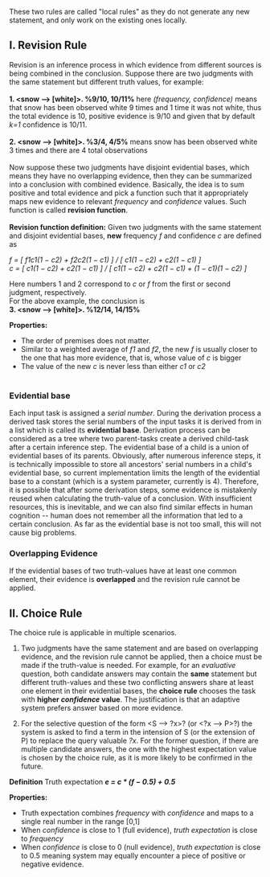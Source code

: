 These two rules are called "local rules" as they do not generate any new statement, and only work on the existing ones locally. 

## I. Revision Rule
Revision is an inference process in which evidence from different sources is being combined in the conclusion. 
Suppose there are two judgments with the same statement but different truth values, for example: 
<br/><br/>
**1. <snow --> [white]>. %9/10, 10/11%** here _(frequency, confidence)_ means that snow has been observed white 9 times and 1 time it was not white, thus the total evidence is 10, positive evidence is 9/10 and given that by default _k=1_ confidence is 10/11.
<br/><br/>
**2. <snow --> [white]>. %3/4, 4/5%** means snow has been observed white 3 times and there are 4 total observations
<br/><br/>
Now suppose these two judgments have disjoint evidential bases, which means they have no overlapping evidence, then they can be summarized into a conclusion with combined evidence. Basically, the idea is to sum positive and total evidence and pick a function such that it appropriately maps new evidence to relevant _frequency_ and _confidence_ values. Such function is called **revision function**.
<br/><br/>
**Revision function definition:** Given two judgments with the same statement and disjoint evidential bases, **new** frequency _f_ and confidence _c_ are defined as

_f = [ f1c1(1 − c2) + f2c2(1 − c1) ] / [ c1(1 − c2) + c2(1 − c1) ]_ <br/>
_c = [ c1(1 − c2) + c2(1 − c1) ] / [ c1(1 − c2) + c2(1 − c1) + (1 − c1)(1 − c2) ]_

Here numbers 1 and 2 correspond to _c_ or _f_ from the first or second judgment, respectively.<br/>
For the above example, the conclusion is<br/>
**3. <snow --> [white]>. %12/14, 14/15%**

**Properties:** <br/>
* The order of premises does not matter.
* Similar to a weighted average of _f1_ and _f2_, the new _f_ is usually closer to the one that has more evidence, that is, whose value of _c_ is bigger
* The value of the new _c_ is never less than either _c1_ or _c2_
<br/><br/>

### Evidential base

Each input task is assigned a _serial number_. During the derivation process a derived task stores the serial numbers of the input tasks it is derived from in a list which is called its **evidential base**. Derivation process can be considered as a tree where two parent-tasks create a derived child-task after a certain inference step. The evidential base of a child is a union of evidential bases of its parents. Obviously, after numerous inference steps, it is technically impossible to store all ancestors' serial numbers in a child's evidential base, so current implementation limits the length of the evidential base to a constant (which is a system parameter, currently is 4). Therefore, it is possible that after some derivation steps, some evidence is mistakenly reused when calculating the truth-value of a conclusion. With insufficient resources, this is inevitable, and we can also find similar effects in human cognition -- human does not remember all the information that led to a certain conclusion. As far as the evidential base is not too small, this will not cause big problems.

### Overlapping Evidence
If the evidential bases of two truth-values have at least one common element, their evidence is **overlapped** and the revision rule cannot be applied.

## II. Choice Rule
The choice rule is applicable in multiple scenarios.
1. Two judgments have the same statement and are based on overlapping evidence, and the revision rule cannot be applied, then a choice must be made if the truth-value is needed. For example, for an _evaluative_ question, both candidate answers may contain the **same** statement but different truth-values and these two conflicting answers share at least one element in their evidential bases, the **choice rule** chooses the task with **higher _confidence_ value**. The justification is that an adaptive system prefers answer based on more evidence.

2. For the selective question of the form <S --> ?x>? (or <?x --> P>?) the system is asked to find a term in the intension of S (or the extension of P) to replace the query valuable _?x_. For the former question, if there are multiple candidate answers, the one with the highest expectation value is chosen by the choice rule, as it is more likely to be confirmed in the future.

**Definition**  Truth expectation **_e = c * (f − 0.5) + 0.5_**

**Properties:**
* Truth expectation combines _frequency_ with _confidence_ and maps to a single real number in the range [0,1]
* When _confidence_ is close to 1 (full evidence), _truth expectation_ is close to _frequency_
* When _confidence_ is close to 0 (null evidence), _truth expectation_ is close to 0.5 meaning system may equally encounter a piece of positive or negative evidence.

